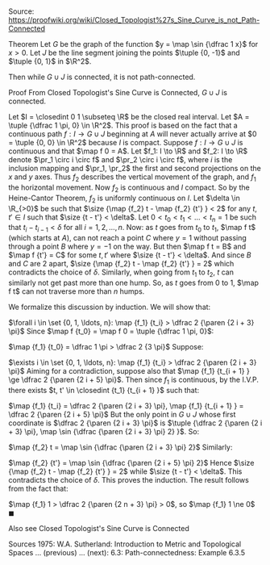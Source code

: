 # 

Source: https://proofwiki.org/wiki/Closed_Topologist%27s_Sine_Curve_is_not_Path-Connected



Theorem
Let $G$ be the graph of the function $y = \map \sin {\dfrac 1 x}$ for $x > 0$.
Let $J$ be the line segment joining the points $\tuple {0, -1}$ and $\tuple {0, 1}$ in $\R^2$.

Then while $G \cup J$ is connected, it is not path-connected.


Proof
From Closed Topologist's Sine Curve is Connected, $G \cup J$ is connected.

Let $I = \closedint 0 1 \subseteq \R$ be the closed real interval.
Let $A = \tuple {\dfrac 1 \pi, 0} \in \R^2$.
This proof is based on the fact that a continuous path $f: I \to G \cup J$ beginning at $A$ will never actually arrive at $0 = \tuple {0, 0} \in \R^2$ because $I$ is compact.
Suppose $f: I \to G \cup J$ is continuous and that $\map f 0 = A$.
Let $f_1: I \to \R$ and $f_2: I \to \R$ denote $\pr_1 \circ i \circ f$ and $\pr_2 \circ i \circ f$, where $i$ is the inclusion mapping and $\pr_1, \pr_2$ the first and second projections on the $x$ and $y$ axes.
Thus $f_2$ describes the vertical movement of the graph, and $f_1$ the horizontal movement.
Now $f_2$ is continuous and $I$ compact.
So by the Heine-Cantor Theorem, $f_2$ is uniformly continuous on $I$.
Let $\delta \in \R_{>0}$ be such that $\size {\map {f_2} t - \map {f_2} {t'} } < 2$ for any $t, t' \in I$ such that $\size {t - t'} < \delta$.
Let $0 < t_0 < t_1 < \ldots < t_n = 1$ be such that $t_i - t_{i - 1} < \delta$ for all $i = 1, 2, \ldots, n$.
Now: as $t$ goes from $t_0$ to $t_1$, $\map f t$ (which starts at $A$), can not reach a point $C$ where $y = 1$ without passing through a point $B$ where $y = -1$ on the way.
But then $\map f t = B$ and $\map f {t'} = C$ for some $t, t'$ where $\size {t - t'} < \delta$.
And since $B$ and $C$ are $2$ apart, $\size {\map {f_2} t - \map {f_2} {t'} } = 2$ which contradicts the choice of $\delta$.
Similarly, when going from $t_1$ to $t_2$, $t$ can similarly not get past more than one hump.
So, as $t$ goes from $0$ to $1$, $\map f t$ can not traverse more than $n$ humps.

We formalize this discussion by induction.
We will show that:

$\forall i \in \set {0, 1, \ldots, n}: \map {f_1} {t_i} > \dfrac 2 {\paren {2 i + 3} \pi}$
Since $\map f {t_0} = \map f 0 = \tuple {\dfrac 1 \pi, 0}$:

$\map {f_1} {t_0} = \dfrac 1 \pi > \dfrac 2 {3 \pi}$
Suppose:

$\exists i \in \set {0, 1, \ldots, n}: \map {f_1} {t_i} > \dfrac 2 {\paren {2 i + 3} \pi}$
Aiming for a contradiction, suppose also that $\map {f_1} {t_{i + 1} } \ge \dfrac 2 {\paren {2 i + 5} \pi}$.
Then since $f_1$ is continuous, by the I.V.P. there exists $t, t' \in \closedint {t_1} {t_{i + 1} }$ such that:

$\map {f_1} {t_i} = \dfrac 2 {\paren {2 i + 3} \pi}, \map {f_1} {t_{i + 1} } = \dfrac 2 {\paren {2 i + 5} \pi}$
But the only point in $G \cup J$ whose first coordinate is $\dfrac 2 {\paren {2 i + 3} \pi}$ is $\tuple {\dfrac 2 {\paren {2 i + 3} \pi}, \map \sin {\dfrac {\paren {2 i + 3} \pi} 2} }$.
So:

$\map {f_2} t = \map \sin {\dfrac {\paren {2 i + 3} \pi} 2}$
Similarly:

$\map {f_2} {t'} = \map \sin {\dfrac {\paren {2 i + 5} \pi} 2}$
Hence $\size {\map {f_2} t - \map {f_2} {t'} } = 2$ while $\size {t - t'} < \delta$.
This contradicts the choice of $\delta$.
This proves the induction.
The result follows from the fact that:

$\map {f_1} 1 > \dfrac 2 {\paren {2 n + 3} \pi} > 0$, so $\map {f_1} 1 \ne 0$
$\blacksquare$


Also see
Closed Topologist's Sine Curve is Connected


Sources
1975: W.A. Sutherland: Introduction to Metric and Topological Spaces ... (previous) ... (next): $6.3$: Path-connectedness: Example $6.3.5$




